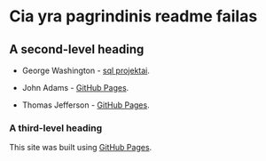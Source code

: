 # Cia yra pagrindinis readme failas

## A second-level heading

- George Washington - [sql projektai](./sql-projektai/README.md).

* John Adams - [GitHub Pages](https://pages.github.com/).

- Thomas Jefferson - [GitHub Pages](https://pages.github.com/).

### A third-level heading

This site was built using [GitHub Pages](https://pages.github.com/).

